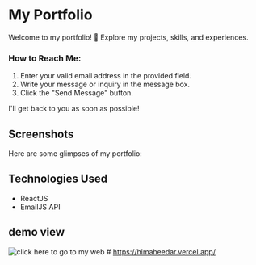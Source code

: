 # My Portfolio

Welcome to my portfolio! 🚀 Explore my projects, skills, and experiences.

### How to Reach Me:

1. Enter your valid email address in the provided field.
2. Write your message or inquiry in the message box.
3. Click the "Send Message" button.

I'll get back to you as soon as possible!

## Screenshots

Here are some glimpses of my portfolio:

## Technologies Used

- ReactJS
- EmailJS API
## demo view 

![click here to go to my web](https://himaheedar.vercel.app/) # https://himaheedar.vercel.app/
